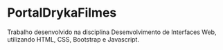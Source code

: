 # PortalDrykaFilmes

Trabalho desenvolvido na disciplina Desenvolvimento de Interfaces Web, utilizando HTML, CSS, Bootstrap e Javascript.
